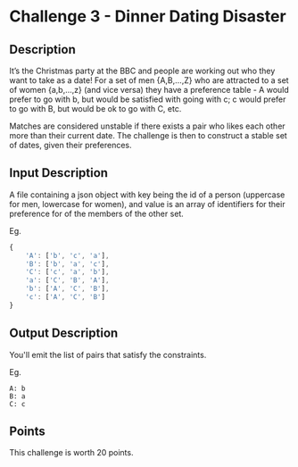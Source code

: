 # Challenge 3 - Dinner Dating Disaster 

## Description
It’s the Christmas party at the BBC and people are working out who they want to take as a date! For a set of men {A,B,…,Z} who are attracted to a set of women {a,b,...,z} (and vice versa) they have a preference table - A would prefer to go with b, but would be satisfied with going with c; c would prefer to go with B, but would be ok to go with C, etc.

Matches are considered unstable if there exists a pair who likes each other more than their current date. The challenge is then to construct a stable set of dates, given their preferences.

## Input Description
A file containing a json object with key being the id of a person (uppercase for men, lowercase for women), and value is an array of identifiers for their preference for of the members of the other set.

Eg.
```js
{
    'A': ['b', 'c', 'a'],
    'B': ['b', 'a', 'c'],
    'C': ['c', 'a', 'b'],
    'a': ['C', 'B', 'A'],
    'b': ['A', 'C', 'B'],
    'c': ['A', 'C', 'B']
}
```

## Output Description
You'll emit the list of pairs that satisfy the constraints.

Eg.
```
A: b
B: a
C: c
```

## Points
This challenge is worth 20 points.

